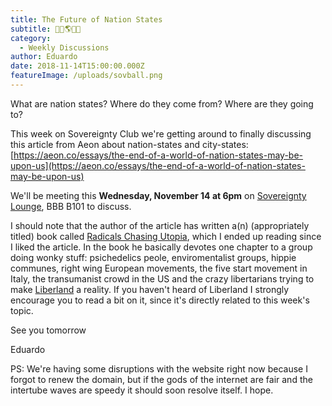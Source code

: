 ```yaml
---
title: The Future of Nation States
subtitle: 🚩🎉🌎🎊📜
category:
  - Weekly Discussions
author: Eduardo
date: 2018-11-14T15:00:00.000Z
featureImage: /uploads/sovball.png
---
```

What are nation states? Where do they come from? Where are they going to?

This week on Sovereignty Club we're getting around to finally discussing this article from Aeon about nation-states and city-states: [https://aeon.co/essays/the-​end-of-a-world-of-nation-​states-may-be-upon-us](https://aeon.co/essays/the-end-of-a-world-of-nation-states-may-be-upon-us)

We'll be meeting this **Wednesday, November 14 at 6pm** on [Sovereignty Lounge](https://i.imgur.com/zQNZHyv.jpg), BBB B101 to discuss.



I should note that the author of the article has written a(n) (appropriately titled) book called [Radicals Chasing Utopia](https://www.amazon.com/Radicals-Chasing-Utopia-Inside-Movements/dp/1568589867), which I ended up reading since I liked the article. In the book he basically devotes one chapter to a group doing wonky stuff: psichedelics peole, enviromentalist groups, hippie communes, right wing European movements, the five start movement in Italy, the transumanist crowd in the US and the crazy libertarians trying to make [Liberland](https://en.wikipedia.org/wiki/Liberland) a reality. If you haven't heard of Liberland I strongly encourage you to read a bit on it, since it's directly related to this week's topic.



See you tomorrow



Eduardo



PS: We're having some disruptions with the website right now because I forgot to renew the domain, but if the gods of the internet are fair and the intertube waves are speedy it should soon resolve itself. I hope.